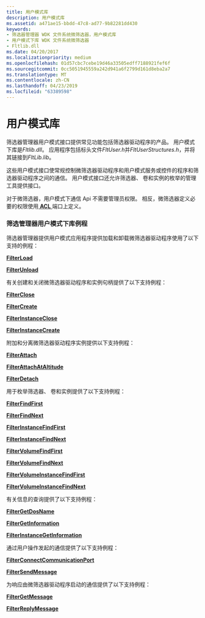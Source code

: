 ```yaml
---
title: 用户模式库
description: 用户模式库
ms.assetid: a471ae15-bbdd-47c8-ad77-9b82281dd430
keywords:
- 筛选器管理器 WDK 文件系统微筛选器，用户模式库
- 用户模式下库 WDK 文件系统微筛选器
- Fltlib.dll
ms.date: 04/20/2017
ms.localizationpriority: medium
ms.openlocfilehash: 01d57cbc7cebe19d46a33505edff7188921fef6f
ms.sourcegitcommit: 0cc5051945559a242d941a6f2799d161d8eba2a7
ms.translationtype: MT
ms.contentlocale: zh-CN
ms.lasthandoff: 04/23/2019
ms.locfileid: "63389598"
---
```

# <a name="user-mode-library"></a>用户模式库


筛选器管理器用户模式接口提供常见功能包括筛选器驱动程序的产品。 用户模式下库是*Fltlib.dll*。 应用程序包括标头文件*FltUser.h*并*FltUserStructures.h*，并将其链接到*FltLib.lib*。

这些用户模式接口使常规控制微筛选器驱动程序和用户模式服务或控件的程序和筛选器驱动程序之间的通信。 用户模式接口还允许筛选器、 卷和实例的枚举的管理工具提供接口。

对于微筛选器，用户模式下通信 Api 不需要管理员权限。 相反，微筛选器定义必要的权限使用[ **ACL** ](https://msdn.microsoft.com/library/windows/hardware/ff538866)端口上定义。

### <a name="span-idfiltermanageruser-modelibraryroutinesspanspan-idfiltermanageruser-modelibraryroutinesspanspan-idfiltermanageruser-modelibraryroutinesspanfilter-manager-user-mode-library-routines"></a><span id="Filter_Manager_User-Mode_Library_Routines"></span><span id="filter_manager_user-mode_library_routines"></span><span id="FILTER_MANAGER_USER-MODE_LIBRARY_ROUTINES"></span>筛选管理器用户模式下库例程

筛选器管理器提供用户模式应用程序提供加载和卸载微筛选器驱动程序使用了以下支持的例程：

[**FilterLoad**](https://msdn.microsoft.com/library/windows/hardware/ff541504)

[**FilterUnload**](https://msdn.microsoft.com/library/windows/hardware/ff541516)

有关创建和关闭微筛选器驱动程序和实例句柄提供了以下支持例程：

[**FilterClose**](https://msdn.microsoft.com/library/windows/hardware/ff540453)

[**FilterCreate**](https://msdn.microsoft.com/library/windows/hardware/ff540467)

[**FilterInstanceClose**](https://msdn.microsoft.com/library/windows/hardware/ff540524)

[**FilterInstanceCreate**](https://msdn.microsoft.com/library/windows/hardware/ff540528)

附加和分离微筛选器驱动程序实例提供以下支持例程：

[**FilterAttach**](https://msdn.microsoft.com/library/windows/hardware/ff540442)

[**FilterAttachAtAltitude**](https://msdn.microsoft.com/library/windows/hardware/ff540448)

[**FilterDetach**](https://msdn.microsoft.com/library/windows/hardware/ff540475)

用于枚举筛选器、 卷和实例提供了以下支持例程：

[**FilterFindFirst**](https://msdn.microsoft.com/library/windows/hardware/ff540485)

[**FilterFindNext**](https://msdn.microsoft.com/library/windows/hardware/ff540488)

[**FilterInstanceFindFirst**](https://msdn.microsoft.com/library/windows/hardware/ff540541)

[**FilterInstanceFindNext**](https://msdn.microsoft.com/library/windows/hardware/ff541493)

[**FilterVolumeFindFirst**](https://msdn.microsoft.com/library/windows/hardware/ff541525)

[**FilterVolumeFindNext**](https://msdn.microsoft.com/library/windows/hardware/ff541530)

[**FilterVolumeInstanceFindFirst**](https://msdn.microsoft.com/library/windows/hardware/ff541541)

[**FilterVolumeInstanceFindNext**](https://msdn.microsoft.com/library/windows/hardware/ff541551)

有关信息的查询提供了以下支持例程：

[**FilterGetDosName**](https://msdn.microsoft.com/library/windows/hardware/ff540492)

[**FilterGetInformation**](https://msdn.microsoft.com/library/windows/hardware/ff540500)

[**FilterInstanceGetInformation**](https://msdn.microsoft.com/library/windows/hardware/ff541499)

通过用户操作发起的通信提供了以下支持例程：

[**FilterConnectCommunicationPort**](https://msdn.microsoft.com/library/windows/hardware/ff540460)

[**FilterSendMessage**](https://msdn.microsoft.com/library/windows/hardware/ff541513)

为响应由微筛选器驱动程序启动的通信提供了以下支持例程：

[**FilterGetMessage**](https://msdn.microsoft.com/library/windows/hardware/ff540506)

[**FilterReplyMessage**](https://msdn.microsoft.com/library/windows/hardware/ff541508)

 

 




